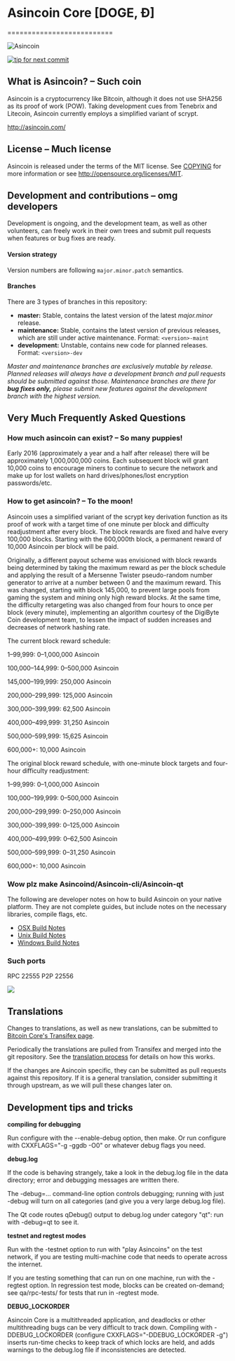 # Asincoin Core [DOGE, Ð]
==========================

![Asincoin](https://avatars0.githubusercontent.com/u/21053389?v=3&s=400)

 [![tip for next commit](https://tip4commit.com/projects/702.svg)](https://tip4commit.com/github/Asincoin/Asincoin)

## What is Asincoin? – Such coin
Asincoin is a cryptocurrency like Bitcoin, although it does not use SHA256 as its proof of work (POW). Taking development cues from Tenebrix and Litecoin, Asincoin currently employs a simplified variant of scrypt.

http://asincoin.com/

## License – Much license
Asincoin is released under the terms of the MIT license. See [COPYING](COPYING)
for more information or see http://opensource.org/licenses/MIT.

## Development and contributions – omg developers
Development is ongoing, and the development team, as well as other volunteers, can freely work in their own trees and submit pull requests when features or bug fixes are ready.

#### Version strategy
Version numbers are following ```major.minor.patch``` semantics.

#### Branches
There are 3 types of branches in this repository:

- **master:** Stable, contains the latest version of the latest *major.minor* release.
- **maintenance:** Stable, contains the latest version of previous releases, which are still under active maintenance. Format: ```<version>-maint```
- **development:** Unstable, contains new code for planned releases. Format: ```<version>-dev```

*Master and maintenance branches are exclusively mutable by release. Planned releases will always have a development branch and pull requests should be submitted against those. Maintenance branches are there for* ***bug fixes only,*** *please submit new features against the development branch with the highest version.*

## Very Much Frequently Asked Questions

### How much asincoin can exist? – So many puppies!
Early 2016 (approximately a year and a half after release) there will be approximately 1,000,000,000 coins.
Each subsequent block will grant 10,000 coins to encourage miners to continue to secure the network and make up for lost wallets on hard drives/phones/lost encryption passwords/etc.

### How to get asincoin? – To the moon!
Asincoin uses a simplified variant of the scrypt key derivation function as its proof of work with a target time of one minute per block and difficulty readjustment after every block. The block rewards are fixed and halve every 100,000 blocks. Starting with the 600,000th block, a permanent reward of 10,000 Asincoin per block will be paid. 

Originally, a different payout scheme was envisioned with block rewards being determined by taking the maximum reward as per the block schedule and applying the result of a Mersenne Twister pseudo-random number generator to arrive at a number between 0 and the maximum reward. This was changed, starting with block 145,000, to prevent large pools from gaming the system and mining only high reward blocks. At the same time, the difficulty retargeting was also changed from four hours to once per block (every minute), implementing an algorithm courtesy of the DigiByte Coin development team, to lessen the impact of sudden increases and decreases of network hashing rate.

The current block reward schedule:

1–99,999: 0–1,000,000 Asincoin 

100,000–144,999: 0–500,000 Asincoin

145,000–199,999: 250,000 Asincoin

200,000–299,999: 125,000 Asincoin

300,000–399,999: 62,500 Asincoin

400,000–499,999: 31,250 Asincoin

500,000–599,999: 15,625 Asincoin

600,000+: 10,000 Asincoin

The original block reward schedule, with one-minute block targets and four-hour difficulty readjustment:

1–99,999: 0–1,000,000 Asincoin 

100,000–199,999: 0–500,000 Asincoin

200,000–299,999: 0–250,000 Asincoin

300,000–399,999: 0–125,000 Asincoin

400,000–499,999: 0–62,500 Asincoin

500,000–599,999: 0–31,250 Asincoin

600,000+: 10,000 Asincoin

### Wow plz make Asincoind/Asincoin-cli/Asincoin-qt

  The following are developer notes on how to build Asincoin on your native platform. They are not complete guides, but include notes on the necessary libraries, compile flags, etc.

  - [OSX Build Notes](doc/build-osx.md)
  - [Unix Build Notes](doc/build-unix.md)
  - [Windows Build Notes](doc/build-msw.md)

### Such ports
RPC 22555
P2P 22556

![](http://dogesay.com/wow//////such/coin)

Translations
------------

Changes to translations, as well as new translations, can be submitted to
[Bitcoin Core's Transifex page](https://www.transifex.com/projects/p/bitcoin/).

Periodically the translations are pulled from Transifex and merged into the git repository. See the
[translation process](doc/translation_process.md) for details on how this works.

If the changes are Asincoin specific, they can be submitted as pull requests against this repository.
If it is a general translation, consider submitting it through upstream, as we will pull these changes later on.

Development tips and tricks
---------------------------

**compiling for debugging**

Run configure with the --enable-debug option, then make. Or run configure with
CXXFLAGS="-g -ggdb -O0" or whatever debug flags you need.

**debug.log**

If the code is behaving strangely, take a look in the debug.log file in the data directory;
error and debugging messages are written there.

The -debug=... command-line option controls debugging; running with just -debug will turn
on all categories (and give you a very large debug.log file).

The Qt code routes qDebug() output to debug.log under category "qt": run with -debug=qt
to see it.

**testnet and regtest modes**

Run with the -testnet option to run with "play Asincoins" on the test network, if you
are testing multi-machine code that needs to operate across the internet.

If you are testing something that can run on one machine, run with the -regtest option.
In regression test mode, blocks can be created on-demand; see qa/rpc-tests/ for tests
that run in -regtest mode.

**DEBUG_LOCKORDER**

Asincoin Core is a multithreaded application, and deadlocks or other multithreading bugs
can be very difficult to track down. Compiling with -DDEBUG_LOCKORDER (configure
CXXFLAGS="-DDEBUG_LOCKORDER -g") inserts run-time checks to keep track of which locks
are held, and adds warnings to the debug.log file if inconsistencies are detected.
